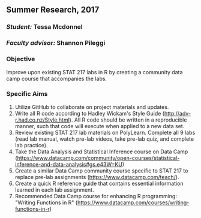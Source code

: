 ## Summer Research, 2017

### _Student:_ Tessa Mcdonnel
### _Faculty advisor:_ Shannon Pileggi

### Objective
Improve upon existing STAT 217 labs in R by creating a community data camp course that accompanies the labs.

### Specific Aims
1.  Utilize GitHub to collaborate on project materials and updates.
2.  Write all R code according to Hadley Wickam's Style Guide (http://adv-r.had.co.nz/Style.html).  All R code should be written in a reproducible manner, such that code will execute when applied to a new data set. 
3.  Review existing STAT 217 lab materials on PolyLearn.  Complete all 9 labs (read lab manual, watch pre-lab videos, take pre-lab quiz, and complete lab practice).
4.  Take the Data Analysis and Statistical Inference course on Data Camp (https://www.datacamp.com/community/open-courses/statistical-inference-and-data-analysis#gs.e43W=KU)
5.  Create a similar Data Camp community course specific to STAT 217 to replace pre-lab assignments (https://www.datacamp.com/teach/).
6.  Create a quick R reference guide that contains essential information learned in each lab assignment.
7.  Recommended Data Camp course for enhancing R programming:  "Writing Functions in R" (https://www.datacamp.com/courses/writing-functions-in-r)
